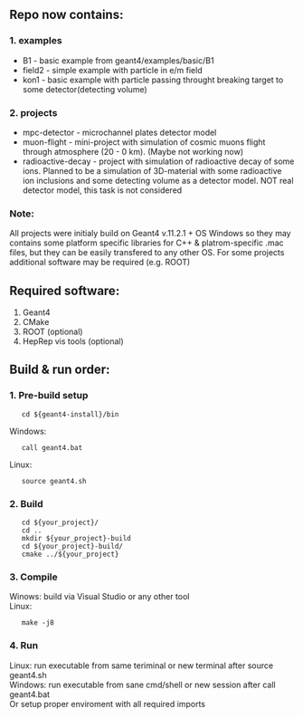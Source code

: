 ## Repo now contains:
### 1. examples <br />
- B1 - basic example from geant4/examples/basic/B1 <br />
- field2 - simple example with particle in e/m field  <br />
- kon1 - basic example with particle passing throught breaking target to some detector(detecting volume)
### 2. projects <br />
- mpc-detector - microchannel plates detector model 
- muon-flight - mini-project with simulation of cosmic muons flight through atmosphere (20 - 0 km). (Maybe not working now)
- radioactive-decay - project with simulation of radioactive decay of some ions. Planned to be a simulation of 3D-material with some radioactive ion inclusions and some detecting volume as a detector model. NOT real detector model, this task is not considered 

### Note: <br />
All projects were initialy build on Geant4 v.11.2.1 + OS Windows so they may contains some platform specific libraries for C++ & platrom-specific .mac files, but they can be easily transfered to any other OS. For some projects additional software may be required (e.g. ROOT) <br />
## Required software:
1. Geant4
2. CMake
3. ROOT (optional)
4. HepRep vis tools (optional)

## Build & run order: 
### 1. Pre-build setup<br />
```
   cd ${geant4-install}/bin
```   
Windows:
```
   call geant4.bat
```
   Linux:
```
   source geant4.sh
```
### 2. Build
```
   cd ${your_project}/
   cd ..
   mkdir ${your_project}-build
   cd ${your_project}-build/
   cmake ../${your_project}
```
### 3. Compile<br />
   Winows: build via Visual Studio or any other tool  <br />
   Linux: 
```
   make -j8
```
### 4. Run<br />
   Linux: run executable from same teriminal or new terminal after source geant4.sh  <br />
   Windows: run executable from sane cmd/shell or new session after call geant4.bat  <br />
   Or setup proper enviroment with all required imports
